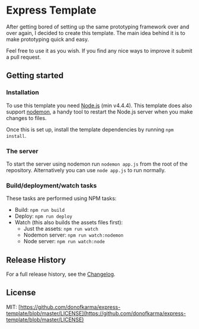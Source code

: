 Express Template
====================

After getting bored of setting up the same prototyping framework over and over again, I decided to create this template. The main idea behind it is to make prototyping quick and easy.

Feel free to use it as you wish. If you find any nice ways to improve it submit a pull request.


Getting started
---------------------

### Installation

To use this template you need [Node.js](http://nodejs.org/download/) (min v4.4.4). This template does also support [nodemon](http://nodemon.io/), a handy tool to restart the Node.js server when you make changes to files.

Once this is set up, install the template dependencies by running `npm install`.

### The server

To start the server using nodemon run `nodemon app.js` from the root of the repository. Alternatively you can use `node app.js` to run normally.

### Build/deployment/watch tasks

These tasks are performed using NPM tasks:

* Build: `npm run build`
* Deploy: `npm run deploy`
* Watch (this also builds the assets files first):
    * Just the assets: `npm run watch`
    * Nodemon server: `npm run watch:nodemon`
    * Node server: `npm run watch:node`


Release History
---------------------

For a full release history, see the [Changelog](https://github.com/donofkarma/html-css-js-template/blob/master/CHANGELOG.md).

License
---------------------

MIT: [https://github.com/donofkarma/express-template/blob/master/LICENSE](https://github.com/donofkarma/express-template/blob/master/LICENSE)
